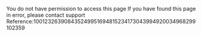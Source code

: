 You do not have permission to access this page If you have found this page in error, please contact support Reference:100123263908435249951694815234173043994920034968299102359